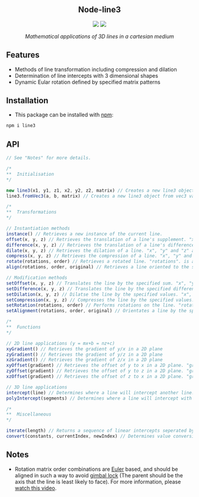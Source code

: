 <div align="center">
<h2>Node-line3</h2>
  <img src="https://img.shields.io/github/issues/Camezza/node-line3?style=for-the-badge">
  <img src="https://img.shields.io/github/license/Camezza/node-line3?style=for-the-badge">
  <p><i>Mathematical applications of 3D lines in a cartesian medium</i></p>
</div>

## Features
- Methods of line transformation including compression and dilation
- Determination of line intercepts with 3 dimensional shapes
- Dynamic Eular rotation defined by specified matrix patterns

## Installation
- This package can be installed with [npm](https://www.npmjs.com/):
```bash
npm i line3
```

## API
```javascript
// See "Notes" for more details.

/*
**  Initialisation
*/

new line3(x1, y1, z1, x2, y2, z2, matrix) // Creates a new line3 object. "x1", "y1", "z1" are numbers defining the starting point of the line, and "x2", "y2", "z2" define the end. "matrix" is a vec3 object describing the existing rotation of the line between 1 and -1.
line3.fromVec3(a, b, matrix) // Creates a new line3 object from vec3 values. "a" defines the starting point of the line. "b" defines the ending point of the line. "matrix" is a vec3 object describing the existing rotation of the line between 1 and -1.

/*
**  Transformations
*/

// Instantiation methods
instance() // Retrieves a new instance of the current line.
offset(x, y, z) // Retrieves the translation of a line's supplement. "x", "y" and "z" are numbers.
difference(x, y, z) // Retrieves the translation of a line's difference. "x", "y" and "z" are numbers.
dilate(x, y, z) // Retrieves the dilation of a line. "x", "y" and "z" are numbers.
compress(x, y, z) // Retrieves the compression of a line. "x", "y" and "z" are numbers.
rotate(rotations, order) // Retrieves a rotated line. "rotations". is an array of angles. "order" is any combination of concatenated 'x', 'y' or 'z' strings.
align(rotations, order, original) // Retrieves a line oriented to the specified matrix. "rotations". is an array of angles. "order" is any combination of concatenated 'x', 'y' or 'z' strings. "original" is the initial rotation order before the line was transformed, containing a combination of up to three differing 'x', 'y' or 'z' strings.

// Modification methods
setOffset(x, y, z) // Translates the line by the specified sum. "x", "y" and "z" are numbers.
setDifference(x, y, z) // Translates the line by the specified difference. "x", "y" and "z" are numbers.
setDilation(x, y, z) // Dilatse the line by the specified values. "x", "y" and "z" are numbers.
setCompression(x, y, z) // Compresses the line by the specified values. "x", "y" and "z" are numbers.
setRotation(rotations, order) // Performs rotations on the line. "rotations" is an array of angles. "order" is any combination of concatenated 'x', 'y' or 'z' strings.
setAlignment(rotations, order, original) // Orientates a line by the specified matrix. "rotations". is an array of angles. "order" is any combination of concatenated 'x', 'y' or 'z' strings. "original" is the initial rotation order before the line was transformed, containing a combination of up to three differing 'x', 'y' or 'z' strings.

/*
**  Functions
*/

// 2D line applications (y = mx+b = nz+c)
xyGradient() // Retrieves the gradient of y/x in a 2D plane
zyGradient() // Retrieves the gradient of y/z in a 2D plane
xzGradient() // Retrieves the gradient of z/x in a 2D plane
xyOffset(gradient) // Retrieves the offset of y to x in a 2D plane. "gradient" is an optional number defining the line's slope.
zyOffset(gradient) // Retrieves the offset of y to z in a 2D plane. "gradient" is an optional number defining the line's slope.
xzOffset(gradient) // Retrieves the offset of z to x in a 2D plane. "gradient" is an optional number defining the line's slope.

// 3D line applications
intercept(line) // Determines where a line will intercept another line. "line" is an instance of a line3 value. Returns null if there's no intercept.
polyIntercept(segments) // Determines where a line will intercept with a cuboid-composed polygon. "segments" is an array of shapes in the form of [x1, y1, z1, x2, y2, z2].

/*
**  Miscellaneous
*/

iterate(length) // Returns a sequence of linear intercepts seperated by a length. "length" is a number specifying the distance between intercepts.
convert(constants, currentIndex, newIndex) // Determines value conversions for constants sitting on a line. "constants" is an array of numbers. "currentIndex" and "newIndex" specify the axis to convert from/to, being any combination of concatenated 'x', 'y' or 'z' strings.
```

## Notes
- Rotation matrix order combinations are [Euler](https://en.wikipedia.org/wiki/Euler_angles) based, and should be aligned in such a way to avoid [gimbal lock](https://en.wikipedia.org/wiki/Gimbal_lock) (The parent should be the axis that the line is least likely to face). For more information, please [watch this video](https://www.youtube.com/watch?v=zc8b2Jo7mno).